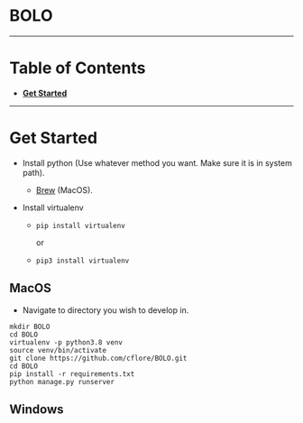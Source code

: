 # BOLO

***

# Table of Contents

* **[Get Started](#get-started)**

***

# Get Started

* Install python (Use whatever method you want. Make sure it is in system path).
    * [Brew](https://brew.sh/) (MacOS).

* Install virtualenv
    *   ```
        pip install virtualenv
        ```
        or
    *   ```
        pip3 install virtualenv
        ```

## MacOS

* Navigate to directory you wish to develop in.

```
mkdir BOLO
cd BOLO
virtualenv -p python3.8 venv
source venv/bin/activate
git clone https://github.com/cflore/BOLO.git
cd BOLO
pip install -r requirements.txt
python manage.py runserver
```
## Windows